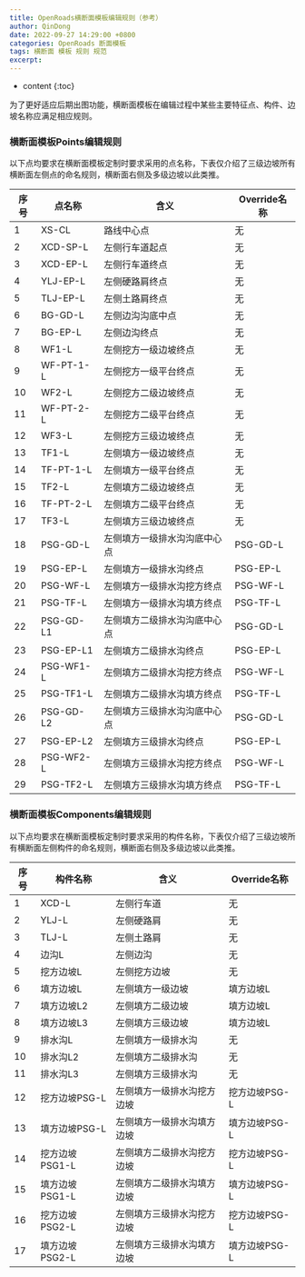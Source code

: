 ```yaml
---
title: OpenRoads横断面模板编辑规则（参考）
author: QinDong
date: 2022-09-27 14:29:00 +0800
categories: OpenRoads 断面模板
tags: 横断面 模板 规则 规范
excerpt: 
---
```

* content
{:toc}


为了更好适应后期出图功能，横断面模板在编辑过程中某些主要特征点、构件、边坡名称应满足相应规则。

### 横断面模板Points编辑规则

以下点均要求在横断面模板定制时要求采用的点名称，下表仅介绍了三级边坡所有横断面左侧点的命名规则，横断面右侧及多级边坡以此类推。

序号 | 点名称 | 含义 | Override名称
--- | --- | --- | ---
1 | XS-CL | 路线中心点 | 无
2 | XCD-SP-L | 左侧行车道起点 | 无
3 | XCD-EP-L | 左侧行车道终点 | 无
4 | YLJ-EP-L | 左侧硬路肩终点 | 无
5 | TLJ-EP-L | 左侧土路肩终点 | 无
6 | BG-GD-L | 左侧边沟沟底中点 | 无
7 | BG-EP-L | 左侧边沟终点 | 无
8 | WF1-L | 左侧挖方一级边坡终点 | 无
9 | WF-PT-1-L | 左侧挖方一级平台终点 | 无
10 | WF2-L | 左侧挖方二级边坡终点 | 无
11 | WF-PT-2-L | 左侧挖方二级平台终点 | 无
12 | WF3-L | 左侧挖方三级边坡终点 | 无
13 | TF1-L | 左侧填方一级边坡终点 | 无
14 | TF-PT-1-L | 左侧填方一级平台终点 | 无
15 | TF2-L | 左侧填方二级边坡终点 | 无
16 | TF-PT-2-L | 左侧填方二级平台终点 | 无
17 | TF3-L | 左侧填方三级边坡终点 | 无
18 | PSG-GD-L | 左侧填方一级排水沟沟底中心点 | PSG-GD-L
19 | PSG-EP-L | 左侧填方一级排水沟终点 | PSG-EP-L
20 | PSG-WF-L | 左侧填方一级排水沟挖方终点 | PSG-WF-L
21 | PSG-TF-L | 左侧填方一级排水沟填方终点 | PSG-TF-L
22 | PSG-GD-L1 | 左侧填方二级排水沟沟底中心点 | PSG-GD-L
23 | PSG-EP-L1 | 左侧填方二级排水沟终点 | PSG-EP-L
24 | PSG-WF1-L | 左侧填方二级排水沟挖方终点 | PSG-WF-L
25 | PSG-TF1-L | 左侧填方二级排水沟填方终点 | PSG-TF-L
26 | PSG-GD-L2 | 左侧填方三级排水沟沟底中心点 | PSG-GD-L
27 | PSG-EP-L2 | 左侧填方三级排水沟终点 | PSG-EP-L
28 | PSG-WF2-L | 左侧填方三级排水沟挖方终点 | PSG-WF-L
29 | PSG-TF2-L | 左侧填方三级排水沟填方终点 | PSG-TF-L
 
### 横断面模板Components编辑规则

以下点均要求在横断面模板定制时要求采用的构件名称，下表仅介绍了三级边坡所有横断面左侧构件的命名规则，横断面右侧及多级边坡以此类推。
 
序号 | 构件名称 | 含义 | Override名称
--- | --- | --- | ---
1 | XCD-L | 左侧行车道 | 无
2 | YLJ-L | 左侧硬路肩 | 无
3 | TLJ-L | 左侧土路肩 | 无
4 | 边沟L | 左侧边沟 | 无
5 | 挖方边坡L | 左侧挖方边坡 | 无
6 | 填方边坡L | 左侧填方一级边坡 | 填方边坡L
7 | 填方边坡L2 | 左侧填方二级边坡 | 填方边坡L
8 | 填方边坡L3 | 左侧填方三级边坡 | 填方边坡L
9 | 排水沟L | 左侧填方一级排水沟 | 无
10 | 排水沟L2 | 左侧填方二级排水沟 | 无
11 | 排水沟L3 | 左侧填方三级排水沟 | 无
12 | 挖方边坡PSG-L | 左侧填方一级排水沟挖方边坡 | 挖方边坡PSG-L
13 | 填方边坡PSG-L | 左侧填方一级排水沟填方边坡 | 填方边坡PSG-L
14 | 挖方边坡PSG1-L | 左侧填方二级排水沟挖方边坡 | 挖方边坡PSG-L
15 | 填方边坡PSG1-L | 左侧填方二级排水沟填方边坡 | 填方边坡PSG-L
16 | 挖方边坡PSG2-L | 左侧填方三级排水沟挖方边坡 | 挖方边坡PSG-L
17 | 填方边坡PSG2-L | 左侧填方三级排水沟填方边坡 | 填方边坡PSG-L